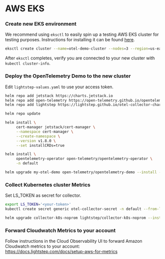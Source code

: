 # AWS EKS

### Create new EKS environment

We recommend using `eksctl` to easily spin up a testing AWS EKS cluster for testing purposes. Instructions for installing it can be found [here](https://eksctl.io/introduction/#installation).

```sh
eksctl create cluster --name=otel-demo-cluster --nodes=3 --region=us-east-1
```

After `eksctl` completes, verify you are connected to your new cluster with `kubectl cluster-info`.

### Deploy the OpenTelemetry Demo to the new cluster

Edit `lightstep-values.yaml` to use your access token.

```sh
helm repo add jetstack https://charts.jetstack.io
helm repo add open-telemetry https://open-telemetry.github.io/opentelemetry-helm-charts
helm repo add lightstep https://lightstep.github.io/otel-collector-charts

helm repo update

helm install \
     cert-manager jetstack/cert-manager \
     --namespace cert-manager \
     --create-namespace \
     --version v1.8.0 \
     --set installCRDs=true

helm install \
     opentelemetry-operator open-telemetry/opentelemetry-operator \
     -n default

helm upgrade my-otel-demo open-telemetry/opentelemetry-demo --install -f lightstep-values.yaml
```

### Collect Kubernetes cluster Metrics

Set LS_TOKEN as secret for collector.

```sh
export LS_TOKEN='<your-token>'
kubectl create secret generic otel-collector-secret -n default --from-literal="LS_TOKEN=$LS_TOKEN"
```

```sh
helm upgrade collector-k8s-noprom lightstep/collector-k8s-noprom --install
```

### Forward Cloudwatch Metrics to your account

Follow instructions in the Cloud Observability UI to forward Amazon Cloudwatch metrics to your account: https://docs.lightstep.com/docs/setup-aws-for-metrics
